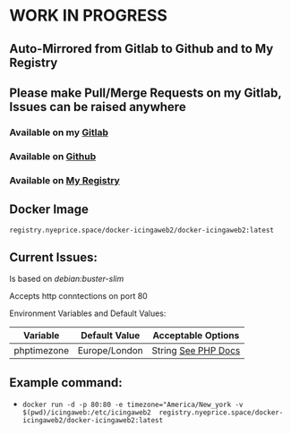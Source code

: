 # WORK IN PROGRESS #

## Auto-Mirrored from Gitlab to Github and to My Registry

## Please make Pull/Merge Requests on my Gitlab, Issues can be raised anywhere 

### Available on my [Gitlab](https://gitlab.nyeprice.space/moby/docker-icingaweb2) 

### Available on [Github](https://github.com/aneurinprice/docker-icingaweb2) 

### Available on [My Registry](https://registry.nyeprice.space) 


## Docker Image ##
`registry.nyeprice.space/docker-icingaweb2/docker-icingaweb2:latest`


## Current Issues: ##
 
  

Is based on _debian:buster-slim_

Accepts http conntections on port 80

Environment Variables and Default Values:

Variable	            |	Default Value |Acceptable Options
----------------------------|-----------------|-----------------------
phptimezone                 |  Europe/London  | String [See PHP Docs](https://www.php.net/manual/en/timezones.php)



## Example command: ##
  - `docker run -d -p 80:80 -e timezone="America/New_york -v $(pwd)/icingaweb:/etc/icingaweb2  registry.nyeprice.space/docker-icingaweb2/docker-icingaweb2:latest`